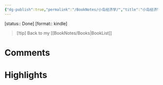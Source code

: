 ```yaml
---
{"dg-publish":true,"permalink":"/BookNotes/小岛经济学/","title":"小岛经济学","noteIcon":""}
---
```


[status:: Done]
[format:: kindle]

>[!tip] Back to my [[BookNotes/Books\|BookList]]

# Comments

# Highlights